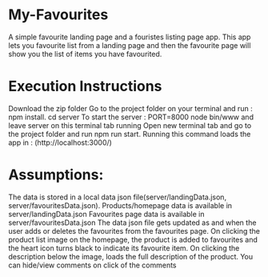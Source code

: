 # My-Favourites
A simple favourite landing page and a fouristes listing page app. This app lets you favourite list from a landing page and then the favourite page will show you the list of items you have favourited. 

# Execution Instructions
Download the zip folder 
Go to the project folder on your terminal and run  : npm install.
cd server 
To start the server : PORT=8000 node bin/www and leave server on this terminal tab running
Open new terminal tab and go to the project folder and run npm run start. Running this command loads the app in : (http://localhost:3000/)

# Assumptions:
The data is stored in a local data json file(server/landingData.json, server/favouritesData.json).
Products/homepage data is available in server/landingData.json 
Favourites page data is available in server/favouritesData.json
The data json file gets updated as and when the user adds or deletes the favourites from the favourites page.
On clicking the product list image on the homepage, the product is added to favourites and the heart icon turns black to indicate its favourite item.
On clicking the description below the image, loads the full description of the product.
You can hide/view comments on click of the comments

